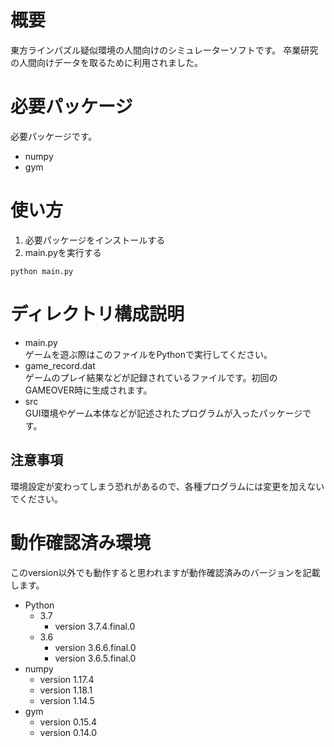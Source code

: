 # 概要
東方ラインパズル疑似環境の人間向けのシミュレーターソフトです。
卒業研究の人間向けデータを取るために利用されました。

# 必要パッケージ
必要パッケージです。
- numpy 
- gym  

# 使い方
1. 必要パッケージをインストールする
2. main.pyを実行する
```
python main.py
```

# ディレクトリ構成説明
- main.py<br>
    ゲームを遊ぶ際はこのファイルをPythonで実行してください。
- game_record.dat<br>
    ゲームのプレイ結果などが記録されているファイルです。初回のGAMEOVER時に生成されます。
- src<br>
    GUI環境やゲーム本体などが記述されたプログラムが入ったパッケージです。

## 注意事項
環境設定が変わってしまう恐れがあるので、各種プログラムには変更を加えないでください。

# 動作確認済み環境
このversion以外でも動作すると思われますが動作確認済みのバージョンを記載します。
- Python 
    - 3.7 
        - version 3.7.4.final.0
    - 3.6 
        - version 3.6.6.final.0
        - version 3.6.5.final.0
- numpy 
    - version 1.17.4
    - version 1.18.1
    - version 1.14.5
- gym
    - version 0.15.4
    - version 0.14.0
